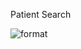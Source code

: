 Patient Search

![format](https://github.com/SnehaUppu04/Patient-search/assets/140881593/8bdd213a-3bb9-45a2-9a46-e6c7f055b733)
